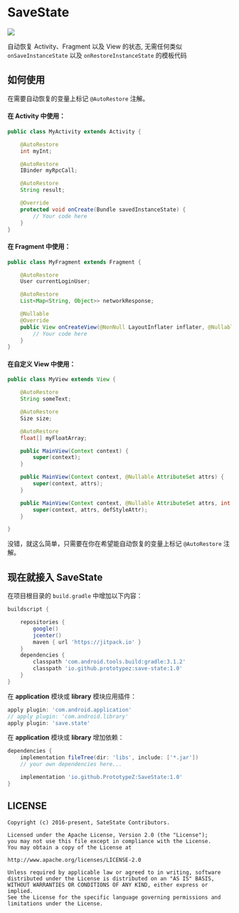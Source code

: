 # SaveState
![](https://raw.githubusercontent.com/PrototypeZ/SaveState/master/logo.png)

自动恢复 Activity、Fragment 以及 View 的状态, 无需任何类似 `onSaveInstanceState` 以及 `onRestoreInstanceState` 的模板代码

## 如何使用

在需要自动恢复的变量上标记 `@AutoRestore` 注解。

#### 在 Activity 中使用：

```java
public class MyActivity extends Activity {

    @AutoRestore
    int myInt;

    @AutoRestore
    IBinder myRpcCall;

    @AutoRestore
    String result;

    @Override
    protected void onCreate(Bundle savedInstanceState) {
        // Your code here
    }
}
```

#### 在 Fragment 中使用：


```java
public class MyFragment extends Fragment {

    @AutoRestore
    User currentLoginUser;

    @AutoRestore
    List<Map<String, Object>> networkResponse;

    @Nullable
    @Override
    public View onCreateView(@NonNull LayoutInflater inflater, @Nullable ViewGroup container, @Nullable Bundle savedInstanceState) {
        // Your code here
    }
}
```


#### 在自定义 View 中使用：


```java
public class MyView extends View {

    @AutoRestore
    String someText;

    @AutoRestore
    Size size;

    @AutoRestore
    float[] myFloatArray;

    public MainView(Context context) {
        super(context);
    }

    public MainView(Context context, @Nullable AttributeSet attrs) {
        super(context, attrs);
    }

    public MainView(Context context, @Nullable AttributeSet attrs, int defStyleAttr) {
        super(context, attrs, defStyleAttr);
    }

}

```

没错，就这么简单，只需要在你在希望能自动恢复的变量上标记 `@AutoRestore` 注解。

## 现在就接入 SaveState

在项目根目录的 `build.gradle` 中增加以下内容：

```groovy
buildscript {

    repositories {
        google()
        jcenter()
        maven { url 'https://jitpack.io' }
    }
    dependencies {
        classpath 'com.android.tools.build:gradle:3.1.2'
        classpath 'io.github.prototypez:save-state:1.0'
    }
}
```

在 **application** 模块或 **library** 模块应用插件：

```groovy
apply plugin: 'com.android.application'
// apply plugin: 'com.android.library'
apply plugin: 'save.state'
```

在 **application** 模块或 **library** 增加依赖：

```groovy
dependencies {
    implementation fileTree(dir: 'libs', include: ['*.jar'])
    // your own dependencies here...

    implementation 'io.github.PrototypeZ:SaveState:1.0'
}
```

## LICENSE

    Copyright (c) 2016-present, SateState Contributors.

    Licensed under the Apache License, Version 2.0 (the "License");
    you may not use this file except in compliance with the License.
    You may obtain a copy of the License at

    http://www.apache.org/licenses/LICENSE-2.0

    Unless required by applicable law or agreed to in writing, software
    distributed under the License is distributed on an "AS IS" BASIS,
    WITHOUT WARRANTIES OR CONDITIONS OF ANY KIND, either express or implied.
    See the License for the specific language governing permissions and
    limitations under the License.